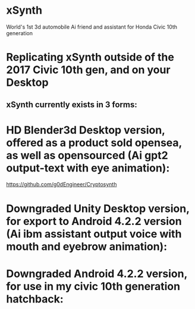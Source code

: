 # xSynth
World's 1st 3d automobile Ai friend and assistant for Honda Civic 10th generation 



# Replicating xSynth outside of the 2017 Civic 10th gen, and on your Desktop




## xSynth currently exists in 3 forms:

# HD Blender3d Desktop version, offered as a product sold opensea, as well as opensourced (Ai gpt2 output-text with eye animation):  
https://github.com/g0dEngineer/Cryptosynth 

#	Downgraded Unity Desktop version, for export to Android 4.2.2 version (Ai ibm assistant output voice with mouth and eyebrow animation):

#	Downgraded Android 4.2.2 version, for use in my civic 10th generation hatchback: 

